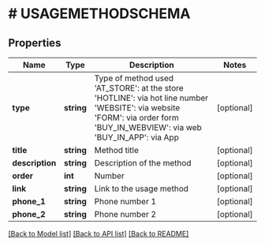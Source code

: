 # # USAGEMETHODSCHEMA

## Properties

Name | Type | Description | Notes
------------ | ------------- | ------------- | -------------
**type** | **string** | Type of method used &#39;AT_STORE&#39;: at the store &#39;HOTLINE&#39;: via hot line number &#39;WEBSITE&#39;: via website &#39;FORM&#39;: via order form &#39;BUY_IN_WEBVIEW&#39;: via web &#39;BUY_IN_APP&#39;: via App | [optional]
**title** | **string** | Method title | [optional]
**description** | **string** | Description of the method | [optional]
**order** | **int** | Number | [optional]
**link** | **string** | Link to the usage method | [optional]
**phone_1** | **string** | Phone number 1 | [optional]
**phone_2** | **string** | Phone number 2 | [optional]

[[Back to Model list]](../../README.md#models) [[Back to API list]](../../README.md#endpoints) [[Back to README]](../../README.md)
